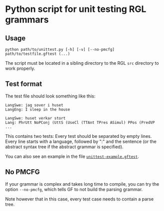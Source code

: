 # Python script for unit testing RGL grammars

## Usage

```
python path/to/unittest.py [-h] [-v] [--no-pmcfg] path/to/testfile.gftest (...)
```

The script must be located in a sibling directory
to the RGL `src` directory to work properly.

## Test format

The test file should look something like this:

```
LangSwe: jag sover i huset
LangEng: I sleep in the house

LangSwe: huset verkar stort
Lang: PhrUtt NoPConj (UttS (UseCl (TTAnt TPres ASimul) PPos (PredVP ...
```

This contains two tests: Every test should be separated by empty lines.
Every line starts with a language, followed by ":" and the sentence
(or the abstract syntax tree if the abstract grammar is specified).

You can also see an example in the file [`unittest-example.gftest`](unittest-example.gftest).

## No PMCFG

If your grammar is complex and takes long time to compile, you can try 
the option `--no-pmcfg`, which tells GF to not build the parsing grammar.

Note however that in this case, every test case needs to contain a parse tree.
